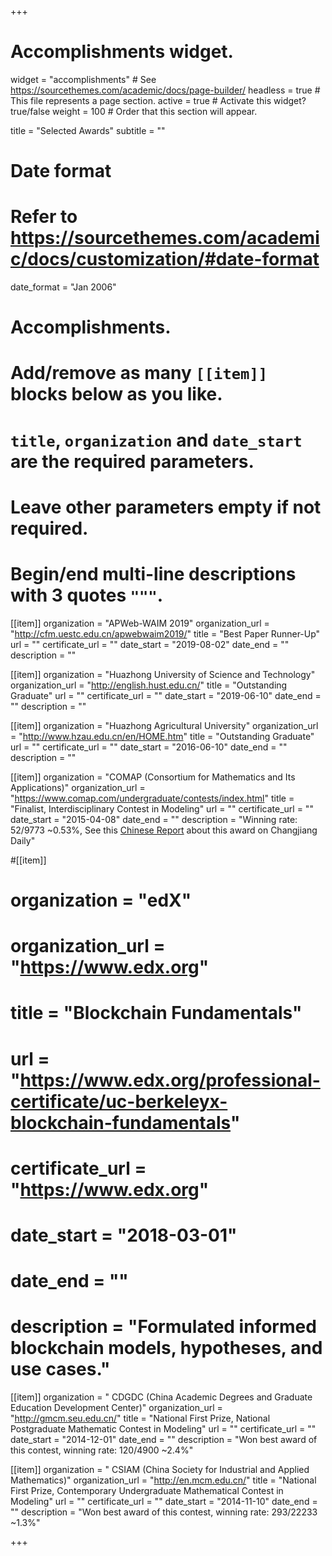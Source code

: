 +++
# Accomplishments widget.
widget = "accomplishments"  # See https://sourcethemes.com/academic/docs/page-builder/
headless = true  # This file represents a page section.
active = true  # Activate this widget? true/false
weight = 100  # Order that this section will appear.

title = "Selected Awards"
subtitle = ""

# Date format
#   Refer to https://sourcethemes.com/academic/docs/customization/#date-format
date_format = "Jan 2006"

# Accomplishments.
#   Add/remove as many `[[item]]` blocks below as you like.
#   `title`, `organization` and `date_start` are the required parameters.
#   Leave other parameters empty if not required.
#   Begin/end multi-line descriptions with 3 quotes `"""`.
[[item]]
  organization = "APWeb-WAIM 2019"
  organization_url = "http://cfm.uestc.edu.cn/apwebwaim2019/"
  title = "Best Paper Runner-Up"
  url = ""
  certificate_url = ""
  date_start = "2019-08-02"
  date_end = ""
  description = ""


[[item]]
  organization = "Huazhong University of Science and Technology"
  organization_url = "http://english.hust.edu.cn/"
  title = "Outstanding Graduate"
  url = ""
  certificate_url = ""
  date_start = "2019-06-10"
  date_end = ""
  description = ""


[[item]]
  organization = "Huazhong Agricultural University"
  organization_url = "http://www.hzau.edu.cn/en/HOME.htm"
  title = "Outstanding Graduate"
  url = ""
  certificate_url = ""
  date_start = "2016-06-10"
  date_end = ""
  description = ""


[[item]]
  organization = "COMAP (Consortium for Mathematics and Its Applications)"
  organization_url = "https://www.comap.com/undergraduate/contests/index.html"
  title = "Finalist, Interdisciplinary Contest in Modeling"
  url = ""
  certificate_url = ""
  date_start = "2015-04-08"
  date_end = ""
  description = "Winning rate: 52/9773 ~0.53%, See this [Chinese Report](http://news.hzau.edu.cn/2015/0413/41925.shtml) about this award on Changjiang Daily"

#[[item]]
#  organization = "edX"
#  organization_url = "https://www.edx.org"
#  title = "Blockchain Fundamentals"
#  url = "https://www.edx.org/professional-certificate/uc-berkeleyx-blockchain-fundamentals"
#  certificate_url = "https://www.edx.org"
#  date_start = "2018-03-01"
#  date_end = ""
#  description = "Formulated informed blockchain models, hypotheses, and use cases."

[[item]]
  organization = " CDGDC (China Academic Degrees and Graduate Education Development Center)"
  organization_url = "http://gmcm.seu.edu.cn/"
  title = "National First Prize, National Postgraduate Mathematic Contest in Modeling"
  url = ""
  certificate_url = ""
  date_start = "2014-12-01"
  date_end = ""
  description = "Won best award of this contest, winning rate: 120/4900 ~2.4%"

[[item]]
  organization = " CSIAM (China Society for Industrial and Applied Mathematics)"
  organization_url = "http://en.mcm.edu.cn/"
  title = "National First Prize, Contemporary Undergraduate Mathematical Contest in Modeling"
  url = ""
  certificate_url = ""
  date_start = "2014-11-10"
  date_end = ""
  description = "Won best award of this contest, winning rate: 293/22233 ~1.3%"

+++
